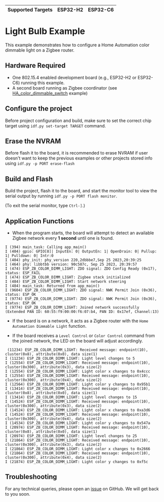 | Supported Targets | ESP32-H2 | ESP32-C6 |
| ----------------- | -------- | -------- |

# Light Bulb Example 

This example demonstrates how to configure a Home Automation color dimmable light on a Zigbee router.

## Hardware Required

* One 802.15.4 enabled development board (e.g., ESP32-H2 or ESP32-C6) running this example.
* A second board running as Zigbee coordinator (see [HA_color_dimmable_switch](../HA_color_dimmable_switch/) example)

## Configure the project

Before project configuration and build, make sure to set the correct chip target using `idf.py set-target TARGET` command.

## Erase the NVRAM 

Before flash it to the board, it is recommended to erase NVRAM if user doesn't want to keep the previous examples or other projects stored info 
using `idf.py -p PORT erase-flash`

## Build and Flash

Build the project, flash it to the board, and start the monitor tool to view the serial output by running `idf.py -p PORT flash monitor`.

(To exit the serial monitor, type ``Ctrl-]``.)

## Application Functions

- When the program starts, the board will attempt to detect an available Zigbee network every **1 second** until one is found.
```
I (394) main_task: Calling app_main()
I (404) gpio: GPIO[8]| InputEn: 0| OutputEn: 1| OpenDrain: 0| Pullup: 1| Pulldown: 0| Intr:0 
I (404) phy_init: phy_version 220,2dbbbe7,Sep 25 2023,20:39:25
I (464) phy: libbtbb version: 90c587c, Sep 25 2023, 20:39:57
I (474) ESP_ZB_COLOR_DIMM_LIGHT: ZDO signal: ZDO Config Ready (0x17), status: ESP_FAIL
I (474) ESP_ZB_COLOR_DIMM_LIGHT: Zigbee stack initialized
I (484) ESP_ZB_COLOR_DIMM_LIGHT: Start network steering
I (484) main_task: Returned from app_main()
I (9604) ESP_ZB_COLOR_DIMM_LIGHT: ZDO signal: NWK Permit Join (0x36), status: ESP_OK
I (9774) ESP_ZB_COLOR_DIMM_LIGHT: ZDO signal: NWK Permit Join (0x36), status: ESP_OK
I (9774) ESP_ZB_COLOR_DIMM_LIGHT: Joined network successfully (Extended PAN ID: 60:55:f9:00:00:f6:07:b4, PAN ID: 0x17ef, Channel:13)
```
- If the board is on a network, it acts as a Zigbee router with the `Home Automation Dimmable Light` function.

- If the board receives a `Level Control` or `Color Control` command from the joined network, the LED on the board will adjust accordingly.
```
 (11234) ESP_ZB_COLOR_DIMM_LIGHT: Received message: endpoint(10), cluster(0x8), attribute(0x0), data size(1)
I (11234) ESP_ZB_COLOR_DIMM_LIGHT: Light level changes to 5
I (12554) ESP_ZB_COLOR_DIMM_LIGHT: Received message: endpoint(10), cluster(0x300), attribute(0x3), data size(2)
I (12554) ESP_ZB_COLOR_DIMM_LIGHT: Light color x changes to 0x4ccc
I (12554) ESP_ZB_COLOR_DIMM_LIGHT: Received message: endpoint(10), cluster(0x300), attribute(0x4), data size(2)
I (12564) ESP_ZB_COLOR_DIMM_LIGHT: Light color y changes to 0x95b1
I (13414) ESP_ZB_COLOR_DIMM_LIGHT: Received message: endpoint(10), cluster(0x8), attribute(0x0), data size(1)
I (13414) ESP_ZB_COLOR_DIMM_LIGHT: Light level changes to 15
I (14524) ESP_ZB_COLOR_DIMM_LIGHT: Received message: endpoint(10), cluster(0x300), attribute(0x3), data size(2)
I (14524) ESP_ZB_COLOR_DIMM_LIGHT: Light color x changes to 0xa3d6
I (14524) ESP_ZB_COLOR_DIMM_LIGHT: Received message: endpoint(10), cluster(0x300), attribute(0x4), data size(2)
I (14534) ESP_ZB_COLOR_DIMM_LIGHT: Light color y changes to 0x547a
I (20974) ESP_ZB_COLOR_DIMM_LIGHT: Received message: endpoint(10), cluster(0x8), attribute(0x0), data size(1)
I (20974) ESP_ZB_COLOR_DIMM_LIGHT: Light level changes to 25
I (21864) ESP_ZB_COLOR_DIMM_LIGHT: Received message: endpoint(10), cluster(0x300), attribute(0x3), data size(2)
I (21864) ESP_ZB_COLOR_DIMM_LIGHT: Light color x changes to 0x2666
I (21864) ESP_ZB_COLOR_DIMM_LIGHT: Received message: endpoint(10), cluster(0x300), attribute(0x4), data size(2)
I (21874) ESP_ZB_COLOR_DIMM_LIGHT: Light color y changes to 0xf5c
```

## Troubleshooting

For any technical queries, please open an [issue](https://github.com/espressif/esp-zigbee-sdk/issues) on GitHub. We will get back to you soon.
